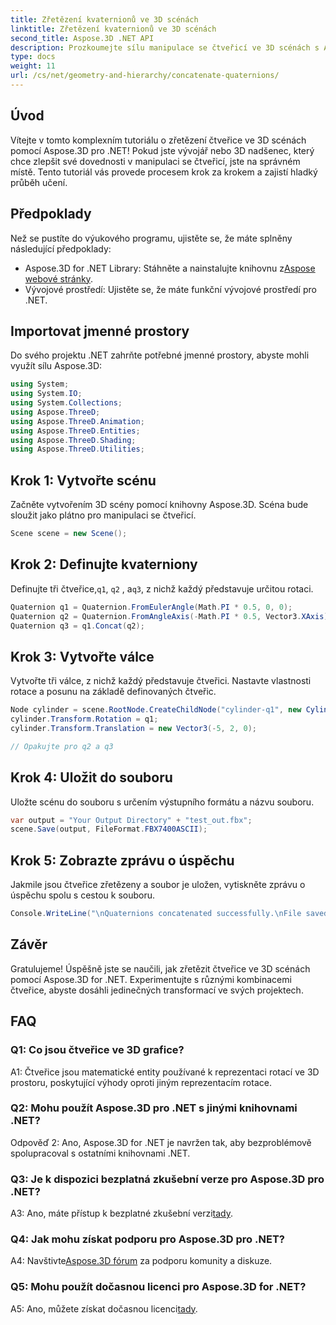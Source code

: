 ```yaml
---
title: Zřetězení kvaternionů ve 3D scénách
linktitle: Zřetězení kvaternionů ve 3D scénách
second_title: Aspose.3D .NET API
description: Prozkoumejte sílu manipulace se čtveřicí ve 3D scénách s Aspose.3D pro .NET. Naučte se zřetězit čtveřice krok za krokem pro pohlcující transformace.
type: docs
weight: 11
url: /cs/net/geometry-and-hierarchy/concatenate-quaternions/
---
```

## Úvod

Vítejte v tomto komplexním tutoriálu o zřetězení čtveřice ve 3D scénách pomocí Aspose.3D pro .NET! Pokud jste vývojář nebo 3D nadšenec, který chce zlepšit své dovednosti v manipulaci se čtveřicí, jste na správném místě. Tento tutoriál vás provede procesem krok za krokem a zajistí hladký průběh učení.

## Předpoklady

Než se pustíte do výukového programu, ujistěte se, že máte splněny následující předpoklady:

-  Aspose.3D for .NET Library: Stáhněte a nainstalujte knihovnu z[Aspose webové stránky](https://releases.aspose.com/3d/net/).
- Vývojové prostředí: Ujistěte se, že máte funkční vývojové prostředí pro .NET.

## Importovat jmenné prostory

Do svého projektu .NET zahrňte potřebné jmenné prostory, abyste mohli využít sílu Aspose.3D:

```csharp
using System;
using System.IO;
using System.Collections;
using Aspose.ThreeD;
using Aspose.ThreeD.Animation;
using Aspose.ThreeD.Entities;
using Aspose.ThreeD.Shading;
using Aspose.ThreeD.Utilities;
```

## Krok 1: Vytvořte scénu

Začněte vytvořením 3D scény pomocí knihovny Aspose.3D. Scéna bude sloužit jako plátno pro manipulaci se čtveřicí.

```csharp
Scene scene = new Scene();
```

## Krok 2: Definujte kvaterniony

 Definujte tři čtveřice,`q1`, `q2` , a`q3`, z nichž každý představuje určitou rotaci.

```csharp
Quaternion q1 = Quaternion.FromEulerAngle(Math.PI * 0.5, 0, 0);
Quaternion q2 = Quaternion.FromAngleAxis(-Math.PI * 0.5, Vector3.XAxis);
Quaternion q3 = q1.Concat(q2);
```

## Krok 3: Vytvořte válce

Vytvořte tři válce, z nichž každý představuje čtveřici. Nastavte vlastnosti rotace a posunu na základě definovaných čtveřic.

```csharp
Node cylinder = scene.RootNode.CreateChildNode("cylinder-q1", new Cylinder(0.1, 1, 2));
cylinder.Transform.Rotation = q1;
cylinder.Transform.Translation = new Vector3(-5, 2, 0);

// Opakujte pro q2 a q3
```

## Krok 4: Uložit do souboru

Uložte scénu do souboru s určením výstupního formátu a názvu souboru.

```csharp
var output = "Your Output Directory" + "test_out.fbx";
scene.Save(output, FileFormat.FBX7400ASCII);
```

## Krok 5: Zobrazte zprávu o úspěchu

Jakmile jsou čtveřice zřetězeny a soubor je uložen, vytiskněte zprávu o úspěchu spolu s cestou k souboru.

```csharp
Console.WriteLine("\nQuaternions concatenated successfully.\nFile saved at " + output);
```

## Závěr

Gratulujeme! Úspěšně jste se naučili, jak zřetězit čtveřice ve 3D scénách pomocí Aspose.3D for .NET. Experimentujte s různými kombinacemi čtveřice, abyste dosáhli jedinečných transformací ve svých projektech.

## FAQ

### Q1: Co jsou čtveřice ve 3D grafice?

A1: Čtveřice jsou matematické entity používané k reprezentaci rotací ve 3D prostoru, poskytující výhody oproti jiným reprezentacím rotace.

### Q2: Mohu použít Aspose.3D pro .NET s jinými knihovnami .NET?

Odpověď 2: Ano, Aspose.3D for .NET je navržen tak, aby bezproblémově spolupracoval s ostatními knihovnami .NET.

### Q3: Je k dispozici bezplatná zkušební verze pro Aspose.3D pro .NET?

 A3: Ano, máte přístup k bezplatné zkušební verzi[tady](https://releases.aspose.com/).

### Q4: Jak mohu získat podporu pro Aspose.3D pro .NET?

 A4: Navštivte[Aspose.3D fórum](https://forum.aspose.com/c/3d/18) za podporu komunity a diskuze.

### Q5: Mohu použít dočasnou licenci pro Aspose.3D for .NET?

 A5: Ano, můžete získat dočasnou licenci[tady](https://purchase.aspose.com/temporary-license/).